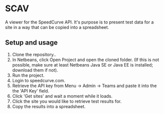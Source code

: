 # SCAV
A viewer for the SpeedCurve API. It's purpose is to present test data for a site in a way that can be copied into a spreadsheet.

## Setup and usage
1. Clone the repository..
1. In Netbeans, click Open Project and open the cloned folder. (If this is not possible, make sure at least Netbeans Java SE or Java EE is installed; download them if not).
1. Run the project.
1. Login to speedcurve.com.
1. Retrieve the API key from Menu -> Admin -> Teams and paste it into the the 'API Key' field.
1. Click 'Get sites' and wait a moment while it loads.
1. Click the site you would like to retrieve test results for.
1. Copy the results into a spreadsheet.
